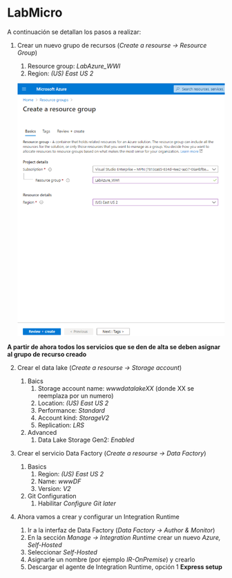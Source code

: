 # LabMicro

A continuación se detallan los pasos a realizar:

1. Crear un nuevo grupo de recursos (_Create a resourse -> Resource Group_)
    1. Resource group: _LabAzure_WWI_
    2. Region: _(US) East US 2_
        
    <img src="images/Resource_Group.png"/><br/>

**A partir de ahora todos los servicios que se den de alta se deben asignar al grupo de recurso creado**

2. Crear el data lake (_Create a resourse -> Storage account_)
    1. Baics
        1. Storage account name: _wwwdatalakeXX_ (donde XX se reemplaza por un numero)
        2. Location: _(US) East US 2_
        3. Performance: _Standard_
        4. Account kind: _StorageV2_
        5. Replication: _LRS_
     2. Advanced
        1. Data Lake Storage Gen2: _Enabled_
        
3. Crear el servicio Data Factory (_Create a resourse -> Data Factory_)
    1. Basics
        1. Region: _(US) East US 2_
        2. Name: _wwwDF_
        3. Version: _V2_
    2. Git Configuration
        1. Habilitar _Configure Git later_
        
4. Ahora vamos a crear y configurar un Integration Runtime 
    1. Ir a la interfaz de Data Factory (_Data Factory -> Author & Monitor_)
    2. En la sección _Manage -> Integration Runtime_ crear un nuevo _Azure, Self-Hosted_
    3. Seleccionar _Self-Hosted_
    4. Asignarle un nombre (por ejemplo _IR-OnPremise_) y crearlo
    5. Descargar el agente de Integration Runtime, opción 1 **Express setup**
